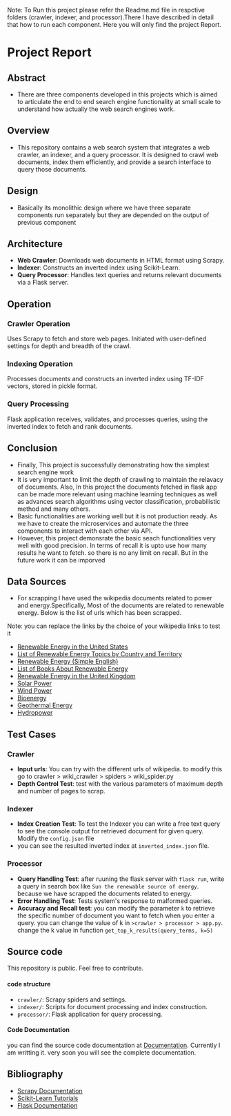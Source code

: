 
Note: To Run this project please refer the Readme.md file in respctive folders (crawler, indexer, and processor).There I have described in detail that how to run each component.
Here you will only find the project Report.

# Project Report

## Abstract
- There are three components developed in this projects which is aimed to articulate the end to end search engine functionality at small scale to understand how actually the web search engines work.

## Overview
- This repository contains a web search system that integrates a web crawler, an indexer, and a query processor. It is designed to crawl web documents, index them efficiently, and provide a search interface to query those documents.

## Design
- Basically its monolithic design where we have three separate components run separately but they are depended on the output of previous component



## Architecture

- **Web Crawler**: Downloads web documents in HTML format using Scrapy.
- **Indexer**: Constructs an inverted index using Scikit-Learn.
- **Query Processor**: Handles text queries and returns relevant documents via a Flask server.



## Operation

### Crawler Operation

Uses Scrapy to fetch and store web pages. Initiated with user-defined settings for depth and breadth of the crawl.

### Indexing Operation

Processes documents and constructs an inverted index using TF-IDF vectors, stored in pickle format.

### Query Processing

Flask application receives, validates, and processes queries, using the inverted index to fetch and rank documents.


## Conclusion

- Finally, This project is successfully demonstrating how the simplest search engine work
- It is very important to limit the depth of crawling to maintain the relavacy of documents. Also, In this project the documents fetched in flask app can be made more relevant using machine learning techniques as well as advances search algorithms using vector classification, probabilistic method and many others.
- Basic functionalities are working well but it is not production ready. As we have to create the microservices and automate the three components to interact with each other via API.
- However, this project demonsrate the basic seach functionalities very well with good precision. In terms of recall it is upto use how many results he want to fetch. so there is no any limit on recall. But in the future work it can be imporved

## Data Sources

- For scrapping I have used the wikipedia documents related to power and energy.Specifically, Most of the documents are related to renewable energy. Below is the list of urls which has been scrapped.

Note: you can replace the links by the choice of your wikipedia links to test it


- [Renewable Energy in the United States](https://en.wikipedia.org/wiki/Renewable_energy_in_the_United_States)
- [List of Renewable Energy Topics by Country and Territory](https://en.wikipedia.org/wiki/List_of_renewable_energy_topics_by_country_and_territory)
- [Renewable Energy (Simple English)](https://simple.wikipedia.org/wiki/Renewable_energy)
- [List of Books About Renewable Energy](https://en.wikipedia.org/wiki/List_of_books_about_renewable_energy)
- [Renewable Energy in the United Kingdom](https://en.wikipedia.org/wiki/Renewable_energy_in_the_United_Kingdom)
- [Solar Power](https://en.wikipedia.org/wiki/Solar_power)
- [Wind Power](https://en.wikipedia.org/wiki/Wind_power)
- [Bioenergy](https://en.wikipedia.org/wiki/Bioenergy)
- [Geothermal Energy](https://en.wikipedia.org/wiki/Geothermal_energy)
- [Hydropower](https://en.wikipedia.org/wiki/Hydropower)

## Test Cases

### Crawler

- **Input urls**: You can try with the different urls of wikipedia. to modify this go to crawler > wiki_crawler > spiders > wiki_spider.py
- **Depth Control Test**: test with the various parameters of maximum depth and number of pages to scrap.

### Indexer

- **Index Creation Test**: To test the Indexer you can write a free text query to see the console output for retrieved document for given query. Modify the `config.json` file
- you can see the resulted inverted index at `inverted_index.json` file.


### Processor

- **Query Handling Test**: after ruuning the flask server with `flask run`, write a query in search box like `Sun the renewable source of energy`. because we have scrapped the documents related to energy.
- **Error Handling Test**: Tests system's response to malformed queries.
- **Accuracy and Recall test**: you can modify the parameter `k` to retrieve the specific number of document you want to fetch when you enter a query. you can change the value of k in `>crawler > processor > app.py`. change the k value in function `get_top_k_results(query_terms, k=5)`

## Source code

This repository is public. Feel free to contribute.

#### code structure

- `crawler/`: Scrapy spiders and settings.
- `indexer/`: Scripts for document processing and index construction.
- `processor/`: Flask application for query processing.

#### Code Documentation

you can find the source code documentation at [Documentation](https://www.overleaf.com/read/xrrsjhpzcrsb#0abf05). Currently I am writting it. very soon you will see the complete documentation.

## Bibliography

- [Scrapy Documentation](https://docs.scrapy.org/en/latest/)
- [Scikit-Learn Tutorials](https://scikit-learn.org/stable/tutorial/index.html)
- [Flask Documentation](https://flask.palletsprojects.com/en/2.2.x/)
